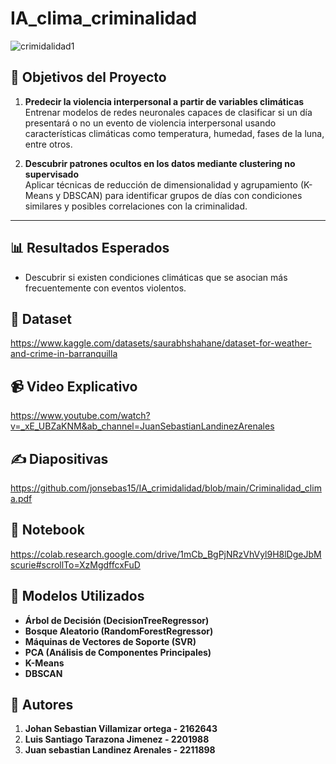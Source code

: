 # IA_clima_criminalidad
![crimidalidad1](https://github.com/user-attachments/assets/4d1fc3c2-ea17-452b-acd4-8fcabdbf302b)


## 🎯 Objetivos del Proyecto

1. **Predecir la violencia interpersonal a partir de variables climáticas**  
   Entrenar modelos de redes neuronales capaces de clasificar si un día presentará o no un evento de violencia interpersonal usando características climáticas como temperatura, humedad, fases de la luna, entre otros.

2. **Descubrir patrones ocultos en los datos mediante clustering no supervisado**  
   Aplicar técnicas de reducción de dimensionalidad y agrupamiento (K-Means y DBSCAN) para identificar grupos de días con condiciones similares y posibles correlaciones con la criminalidad.

---
## 📊 Resultados Esperados

- Descubrir si existen condiciones climáticas que se asocian más frecuentemente con eventos violentos.
## 📁 Dataset
https://www.kaggle.com/datasets/saurabhshahane/dataset-for-weather-and-crime-in-barranquilla


## 📹 Video Explicativo
https://www.youtube.com/watch?v=_xE_UBZaKNM&ab_channel=JuanSebastianLandinezArenales

## ✍️ Diapositivas
https://github.com/jonsebas15/IA_crimidalidad/blob/main/Criminalidad_clima.pdf

## 📓 Notebook
   https://colab.research.google.com/drive/1mCb_BgPjNRzVhVyl9H8lDgeJbMscurie#scrollTo=XzMgdffcxFuD

## 🧠 Modelos Utilizados
- **Árbol de Decisión (DecisionTreeRegressor)**
- **Bosque Aleatorio (RandomForestRegressor)**
- **Máquinas de Vectores de Soporte (SVR)**
- **PCA (Análisis de Componentes Principales)**
- **K-Means**
- **DBSCAN**

## 👥 Autores
1. **Johan Sebastian Villamizar ortega - 2162643**
2. **Luis Santiago Tarazona Jimenez - 2201988**
3. **Juan sebastian Landinez Arenales - 2211898**


